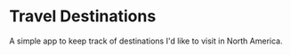 # Travel Destinations

A simple app to keep track of destinations I'd like to visit in North America.
